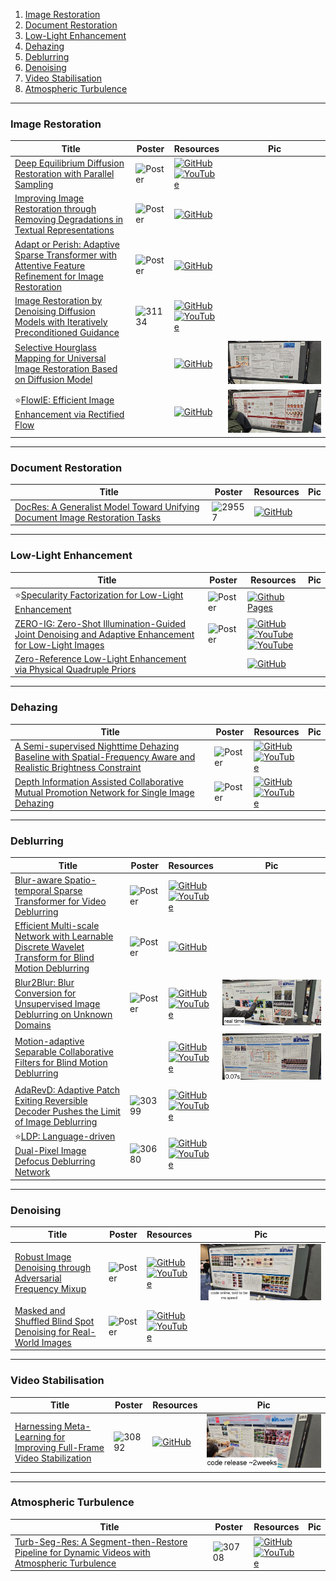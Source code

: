 1. [Image Restoration](https://github.com/HeChengHui/CVPR2024/tree/main/Papers/Topics/Image%20Restoration#image-restoration)
2. [Document Restoration](https://github.com/HeChengHui/CVPR2024/tree/main/Papers/Topics/Image%20Restoration#document-restoration)
3. [Low-Light Enhancement](https://github.com/HeChengHui/CVPR2024/tree/main/Papers/Topics/Image%20Restoration#low-light-enhancement)
4. [Dehazing](https://github.com/HeChengHui/CVPR2024/tree/main/Papers/Topics/Image%20Restoration#dehazing)
5. [Deblurring](https://github.com/HeChengHui/CVPR2024/tree/main/Papers/Topics/Image%20Restoration#deblurring)
6. [Denoising](https://github.com/HeChengHui/CVPR2024/tree/main/Papers/Topics/Image%20Restoration#denoising)
7. [Video Stabilisation](https://github.com/HeChengHui/CVPR2024/tree/main/Papers/Topics/Image%20Restoration#video-stabilisation)
8. [Atmospheric Turbulence](https://github.com/HeChengHui/CVPR2024/tree/main/Papers/Topics/Image%20Restoration#atmospheric-turbulence)

---

### Image Restoration
|Title|Poster|Resources|Pic|
|------|------|------|------|
| [Deep Equilibrium Diffusion Restoration with Parallel Sampling ](https://openaccess.thecvf.com/content/CVPR2024/html/Cao_Deep_Equilibrium_Diffusion_Restoration_with_Parallel_Sampling_CVPR_2024_paper.html)| ![Poster](https://github.com/HeChengHui/CVPR2024/blob/main/Papers/Topics/Image%20Restoration/assets/31759.png) | [![GitHub](https://img.shields.io/github/stars/caojiezhang/DeqIR?style=social)](https://github.com/caojiezhang/DeqIR)<br> [![YouTube](https://img.shields.io/badge/YouTube-%23FF0000.svg?style=for-the-badge&logo=YouTube&logoColor=white)](https://www.youtube.com/watch?v=0D_iZe8sXV0)
| [Improving Image Restoration through Removing Degradations in Textual Representations ](https://openaccess.thecvf.com/content/CVPR2024/html/Lin_Improving_Image_Restoration_through_Removing_Degradations_in_Textual_Representations_CVPR_2024_paper.html)| ![Poster](https://github.com/HeChengHui/CVPR2024/blob/main/Papers/Topics/Image%20Restoration/assets/31484.png) | [![GitHub](https://img.shields.io/github/stars/mrluin/TextualDegRemoval?style=social)](https://github.com/mrluin/TextualDegRemoval)
| [Adapt or Perish: Adaptive Sparse Transformer with Attentive Feature Refinement for Image Restoration ](https://openaccess.thecvf.com/content/CVPR2024/html/Zhou_Adapt_or_Perish_Adaptive_Sparse_Transformer_with_Attentive_Feature_Refinement_CVPR_2024_paper.html)| ![Poster](https://cvpr.thecvf.com/media/PosterPDFs/CVPR%202024/29906.png?t=1717317183.528626) | [![GitHub](https://img.shields.io/github/stars/joshyZhou/AST?style=social)](https://github.com/joshyZhou/AST)
| [Image Restoration by Denoising Diffusion Models with Iteratively Preconditioned Guidance ](https://openaccess.thecvf.com/content/CVPR2024/html/Garber_Image_Restoration_by_Denoising_Diffusion_Models_with_Iteratively_Preconditioned_Guidance_CVPR_2024_paper.html)| ![31134](https://github.com/HeChengHui/CVPR2024/assets/84503515/fc3ebd93-f4a7-4b3e-a23a-7ceacb790093)| [![GitHub](https://img.shields.io/github/stars/tirer-lab/DDPG?style=social)](https://github.com/tirer-lab/DDPG) <br> [![YouTube](https://img.shields.io/badge/YouTube-%23FF0000.svg?style=for-the-badge&logo=YouTube&logoColor=white)](https://www.youtube.com/watch?v=osHX3yGJOUc)
| [Selective Hourglass Mapping for Universal Image Restoration Based on Diffusion Model ](https://openaccess.thecvf.com/content/CVPR2024/html/Zheng_Selective_Hourglass_Mapping_for_Universal_Image_Restoration_Based_on_Diffusion_CVPR_2024_paper.html)| | [![GitHub](https://img.shields.io/github/stars/iSEE-Laboratory/DiffUIR?style=social)](https://github.com/iSEE-Laboratory/DiffUIR)|![Pic](https://github.com/HeChengHui/CVPR2024/blob/main/Papers/Topics/Image%20Restoration/assets/WhatsApp%20Image%202024-07-10%20at%2023.40.30.jpeg)
| ⭐[FlowIE: Efficient Image Enhancement via Rectified Flow](https://openaccess.thecvf.com/content/CVPR2024/html/Zhu_FlowIE_Efficient_Image_Enhancement_via_Rectified_Flow_CVPR_2024_paper.html) | | [![GitHub](https://img.shields.io/github/stars/EternalEvan/FlowIE?style=social)](https://github.com/EternalEvan/FlowIE)| ![Pic](https://github.com/HeChengHui/CVPR2024/blob/main/Papers/Topics/Image%20Restoration/assets/WhatsApp%20Image%202024-07-03%20at%2015.09.13.jpeg)

---

### Document Restoration
|Title|Poster|Resources|Pic|
|------|------|------|------|
| [DocRes: A Generalist Model Toward Unifying Document Image Restoration Tasks ](https://openaccess.thecvf.com/content/CVPR2024/html/Zhang_DocRes_A_Generalist_Model_Toward_Unifying_Document_Image_Restoration_Tasks_CVPR_2024_paper.html)| ![29557](https://github.com/HeChengHui/CVPR2024/assets/84503515/a1f6c4d8-5cf7-46df-8618-78bf942116f2)| [![GitHub](https://img.shields.io/github/stars/ZZZHANG-jx/DocRes?style=social)](https://github.com/ZZZHANG-jx/DocRes)

---

### Low-Light Enhancement
|Title|Poster|Resources|Pic|
|------|------|------|------|
| ⭐[Specularity Factorization for Low-Light Enhancement ](https://openaccess.thecvf.com/content/CVPR2024/html/Saini_Specularity_Factorization_for_Low-Light_Enhancement_CVPR_2024_paper.html) | ![Poster](https://github.com/HeChengHui/CVPR2024/blob/main/Papers/Topics/Image%20Restoration/assets/31007.png) | [![Github Pages](https://img.shields.io/badge/github%20pages-121013?style=for-the-badge&logo=github&logoColor=white)](https://sophont01.github.io/data/projects/RSFNet/)| 
| [ZERO-IG: Zero-Shot Illumination-Guided Joint Denoising and Adaptive Enhancement for Low-Light Images ](https://openaccess.thecvf.com/content/CVPR2024/html/Shi_ZERO-IG_Zero-Shot_Illumination-Guided_Joint_Denoising_and_Adaptive_Enhancement_for_Low-Light_CVPR_2024_paper.html)| ![Poster](https://github.com/HeChengHui/CVPR2024/blob/main/Papers/Topics/Image%20Restoration/assets/30262.png) | [![GitHub](https://img.shields.io/github/stars/Doyle59217/ZeroIG?style=social)](https://github.com/Doyle59217/ZeroIG)<br> [![YouTube](https://img.shields.io/badge/YouTube-%23FF0000.svg?style=for-the-badge&logo=YouTube&logoColor=white)](https://www.youtube.com/watch?v=Nerh7mq7qq8)<br> [![YouTube](https://img.shields.io/badge/YouTube-%23FF0000.svg?style=for-the-badge&logo=YouTube&logoColor=white)](https://www.youtube.com/watch?v=38jMdgqyDng)
| [Zero-Reference Low-Light Enhancement via Physical Quadruple Priors ](https://openaccess.thecvf.com/content/CVPR2024/html/Wang_Zero-Reference_Low-Light_Enhancement_via_Physical_Quadruple_Priors_CVPR_2024_paper.html)| | [![GitHub](https://img.shields.io/github/stars/daooshee/QuadPrior?style=social)](https://github.com/daooshee/QuadPrior)

---

### Dehazing
|Title|Poster|Resources|Pic|
|------|------|------|------|
| [A Semi-supervised Nighttime Dehazing Baseline with Spatial-Frequency Aware and Realistic Brightness Constraint ](https://openaccess.thecvf.com/content/CVPR2024/html/Cong_A_Semi-supervised_Nighttime_Dehazing_Baseline_with_Spatial-Frequency_Aware_and_Realistic_CVPR_2024_paper.html) | ![Poster](https://cvpr.thecvf.com/media/PosterPDFs/CVPR%202024/31865.png?t=1714357449.1005368) | [![GitHub](https://img.shields.io/github/stars/Xiaofeng-life/SFSNiD?style=social)](https://github.com/Xiaofeng-life/SFSNiD)<br> [![YouTube](https://img.shields.io/badge/YouTube-%23FF0000.svg?style=for-the-badge&logo=YouTube&logoColor=white)](https://www.youtube.com/watch?v=Z9KZDnGKUi4)
| [Depth Information Assisted Collaborative Mutual Promotion Network for Single Image Dehazing ](https://openaccess.thecvf.com/content/CVPR2024/html/Zhang_Depth_Information_Assisted_Collaborative_Mutual_Promotion_Network_for_Single_Image_CVPR_2024_paper.html)| ![Poster](https://cvpr.thecvf.com/media/PosterPDFs/CVPR%202024/29800.png?t=1716886426.2519374) | [![GitHub](https://img.shields.io/github/stars/zhoushen1/DIACMPN?style=social)](https://github.com/zhoushen1/DIACMPN)<br> [![YouTube](https://img.shields.io/badge/YouTube-%23FF0000.svg?style=for-the-badge&logo=YouTube&logoColor=white)](https://www.youtube.com/watch?v=PgC5iKv0US4)

---

### Deblurring
|Title|Poster|Resources|Pic|
|------|------|------|------|
| [Blur-aware Spatio-temporal Sparse Transformer for Video Deblurring  ](https://openaccess.thecvf.com/content/CVPR2024/html/Zhang_Blur-aware_Spatio-temporal_Sparse_Transformer_for_Video_Deblurring_CVPR_2024_paper.html)| ![Poster](https://cvpr.thecvf.com/media/PosterPDFs/CVPR%202024/30677.png?t=1716898909.9325092) | [![GitHub](https://img.shields.io/github/stars/huicongzhang/BSSTNet?style=social)](https://github.com/huicongzhang/BSSTNet)<br> [![YouTube](https://img.shields.io/badge/YouTube-%23FF0000.svg?style=for-the-badge&logo=YouTube&logoColor=white)](https://www.youtube.com/watch?v=E5ccs75YJpc)
| [Efficient Multi-scale Network with Learnable Discrete Wavelet Transform for Blind Motion Deblurring ](https://openaccess.thecvf.com/content/CVPR2024/html/Gao_Efficient_Multi-scale_Network_with_Learnable_Discrete_Wavelet_Transform_for_Blind_CVPR_2024_paper.html)| ![Poster](https://github.com/HeChengHui/CVPR2024/blob/main/Papers/Topics/Image%20Restoration/assets/29748.png)| [![GitHub](https://img.shields.io/github/stars/thqiu0419/MLWNet?style=social)](https://github.com/thqiu0419/MLWNet)
| [Blur2Blur: Blur Conversion for Unsupervised Image Deblurring on Unknown Domains ](https://openaccess.thecvf.com/content/CVPR2024/html/Pham_Blur2Blur_Blur_Conversion_for_Unsupervised_Image_Deblurring_on_Unknown_Domains_CVPR_2024_paper.html)| ![Poster](https://github.com/HeChengHui/CVPR2024/blob/main/Papers/Topics/Image%20Restoration/assets/31281.png) | [![GitHub](https://img.shields.io/github/stars/VinAIResearch/Blur2Blur?style=social)](https://github.com/VinAIResearch/Blur2Blur)<br> [![YouTube](https://img.shields.io/badge/YouTube-%23FF0000.svg?style=for-the-badge&logo=YouTube&logoColor=white)](https://www.youtube.com/watch?v=CMjxtElp9g4)| ![Pic](https://github.com/HeChengHui/CVPR2024/blob/main/Papers/Topics/Image%20Restoration/assets/WhatsApp%20Image%202024-07-03%20at%2015.42.32.jpeg)
|[Motion-adaptive Separable Collaborative Filters for Blind Motion Deblurring](https://openaccess.thecvf.com/content/CVPR2024/html/Liu_Motion-adaptive_Separable_Collaborative_Filters_for_Blind_Motion_Deblurring_CVPR_2024_paper.html)| |[![GitHub](https://img.shields.io/github/stars/ChengxuLiu/MISCFilter?style=social)](https://github.com/ChengxuLiu/MISCFilter)<br> [![YouTube](https://img.shields.io/badge/YouTube-%23FF0000.svg?style=for-the-badge&logo=YouTube&logoColor=white)](https://www.youtube.com/watch?v=QSyFuQYrwto)| ![Pic](https://github.com/HeChengHui/CVPR2024/blob/main/Papers/Topics/Image%20Restoration/assets/WhatsApp%20Image%202024-07-10%20at%2023.56.33.jpeg)
| [AdaRevD: Adaptive Patch Exiting Reversible Decoder Pushes the Limit of Image Deblurring ](https://openaccess.thecvf.com/content/CVPR2024/html/Mao_AdaRevD_Adaptive_Patch_Exiting_Reversible_Decoder_Pushes_the_Limit_of_CVPR_2024_paper.html)| ![30399](https://github.com/HeChengHui/CVPR2024/assets/84503515/17f41b56-41f7-4802-a22e-e1305764c62a)| [![GitHub](https://img.shields.io/github/stars/INVOKERer/AdaRevD?style=social)](https://github.com/INVOKERer/AdaRevD)<br> [![YouTube](https://img.shields.io/badge/YouTube-%23FF0000.svg?style=for-the-badge&logo=YouTube&logoColor=white)](https://www.youtube.com/watch?v=CksmCoaURvs)
| ⭐[LDP: Language-driven Dual-Pixel Image Defocus Deblurring Network ](https://openaccess.thecvf.com/content/CVPR2024/html/Yang_LDP_Language-driven_Dual-Pixel_Image_Defocus_Deblurring_Network_CVPR_2024_paper.html)|![30680](https://github.com/HeChengHui/CVPR2024/assets/84503515/70969d3c-0958-462e-b5b7-708fe2edbb7d)| [![GitHub](https://img.shields.io/github/stars/noxsine/LDP?style=social)](https://github.com/noxsine/LDP)<br> [![YouTube](https://img.shields.io/badge/YouTube-%23FF0000.svg?style=for-the-badge&logo=YouTube&logoColor=white)](https://www.youtube.com/watch?v=Mcnxhhhtd6c)

---

### Denoising
|Title|Poster|Resources|Pic|
|------|------|------|------|
| [Robust Image Denoising through Adversarial Frequency Mixup](https://openaccess.thecvf.com/content/CVPR2024/html/Ryou_Robust_Image_Denoising_through_Adversarial_Frequency_Mixup_CVPR_2024_paper.html) | ![Poster](https://cvpr.thecvf.com/media/PosterPDFs/CVPR%202024/30677.png?t=1716898909.9325092) | [![GitHub](https://img.shields.io/github/stars/dhryougit/AFM?style=social)](https://github.com/dhryougit/AFM)<br> [![YouTube](https://img.shields.io/badge/YouTube-%23FF0000.svg?style=for-the-badge&logo=YouTube&logoColor=white)](https://www.youtube.com/watch?v=zQ0pwFSk7uo)| ![Pic](https://github.com/HeChengHui/CVPR2024/blob/main/Papers/Topics/Image%20Restoration/assets/WhatsApp%20Image%202024-07-03%20at%2015.33.14.jpeg)
|[ Masked and Shuffled Blind Spot Denoising for Real-World Images ](https://openaccess.thecvf.com/content/CVPR2024/html/Chihaoui_Masked_and_Shuffled_Blind_Spot_Denoising_for_Real-World_Images_CVPR_2024_paper.html)| ![Poster](https://cvpr.thecvf.com/media/PosterPDFs/CVPR%202024/31552.png?t=1717287533.879461) | [![GitHub](https://img.shields.io/github/stars/hamadichihaoui/mash?style=social)](https://github.com/hamadichihaoui/mash)<br> [![YouTube](https://img.shields.io/badge/YouTube-%23FF0000.svg?style=for-the-badge&logo=YouTube&logoColor=white)](https://www.youtube.com/watch?v=Hfde622TB-I)

---

### Video Stabilisation
|Title|Poster|Resources|Pic|
|------|------|------|------|
| [Harnessing Meta-Learning for Improving Full-Frame Video Stabilization ](https://openaccess.thecvf.com/content/CVPR2024/html/Ali_Harnessing_Meta-Learning_for_Improving_Full-Frame_Video_Stabilization_CVPR_2024_paper.html)| ![30892](https://github.com/HeChengHui/CVPR2024/assets/84503515/01b86541-d10f-41a1-85b8-deec3377281a)|[![GitHub](https://img.shields.io/github/stars/MKashifAli/MetaVideoStab?style=social)](https://github.com/MKashifAli/MetaVideoStab)| ![Pic](https://github.com/HeChengHui/CVPR2024/blob/main/Papers/Topics/Image%20Restoration/assets/WhatsApp%20Image%202024-07-04%20at%2017.54.31.jpeg)

---

### Atmospheric Turbulence
|Title|Poster|Resources|Pic|
|------|------|------|------|
| [Turb-Seg-Res: A Segment-then-Restore Pipeline for Dynamic Videos with Atmospheric Turbulence ](https://openaccess.thecvf.com/content/CVPR2024/html/Saha_Turb-Seg-Res_A_Segment-then-Restore_Pipeline_for_Dynamic_Videos_with_Atmospheric_Turbulence_CVPR_2024_paper.html)| ![30708](https://github.com/HeChengHui/CVPR2024/assets/84503515/19f71a59-8a3c-4ae1-b5f2-d2ca47366517)| [![GitHub](https://img.shields.io/github/stars/Riponcs/Turb-Seg-Res?style=social)](https://github.com/Riponcs/Turb-Seg-Res)<br> [![YouTube](https://img.shields.io/badge/YouTube-%23FF0000.svg?style=for-the-badge&logo=YouTube&logoColor=white)](https://www.youtube.com/watch?v=oM3vIO42gGE)
